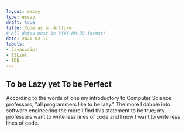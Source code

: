 ```yaml
---
layout: essay
type: essay
draft: true
title: Code as an Artform
# All dates must be YYYY-MM-DD format!
date: 2020-02-11
labels:
- Javascript
- ESLint
- IDE
---
```

## To be Lazy yet To be Perfect
According to the words of one my introductory to Computer Science professors, "all programmers like to be lazy."  The more I dabble into software engineering the more I find this statement to be true; my professors want to write less lines of code and I now I want to write less lines of code.